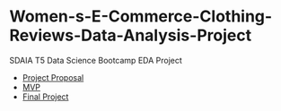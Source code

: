 
# Women-s-E-Commerce-Clothing-Reviews-Data-Analysis-Project

SDAIA T5 Data Science Bootcamp EDA Project

* [Project Proposal](https://github.com/Mashael2030/Women-s-E-Commerce-Clothing-Reviews-Data-Analysis-Project/blob/main/Documents/Project%20Proposal.md)
* [MVP](https://github.com/Mashael2030/Women-s-E-Commerce-Clothing-Reviews-Data-Analysis-Project/blob/main/Documents/MVP.md)
* [Final Project](https://github.com/Mashael2030/Women-s-E-Commerce-Clothing-Reviews-Data-Analysis-Project/blob/main/Documents/Written%20Description.md)
 


 


